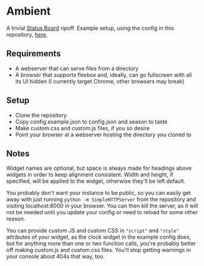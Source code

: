 # Ambient

A trivial [Status Board](http://www.panic.com/statusboard/) ripoff. Example
setup, using the config in this repository, [here](http://colons.co/ambient/).

## Requirements

- A webserver that can serve files from a directory
- A browser that supports flexbox and, ideally, can go fullscreen with all its
  UI hidden (I currently target Chrome, other browsers may break)

## Setup

- Clone the repository
- Copy config.example.json to config.json and season to taste
- Make custom.css and custom.js files, if you so desire
- Point your browser at a webserver hosting the directory you cloned to

## Notes

Widget names are optional, but space is always made for headings above widgets
in order to keep alignment consistent. Width and height, if specified, will be
applied to the widget, otherwise they'll be left default.

You probably don't want your instance to be public, so you can easily get away
with just running `python -m SimpleHTTPServer` from the repository and visiting
localhost:8000 in your browser. You can then kill the server, as it will not be
needed until you update your config or need to reload for some other reason.

You can provide custom JS and custom CSS in `"script"` and `"style"` attributes
of your widget, as the clock widget in the example config does, but for
anything more than one or two function calls, you're probably better off making
custom.js and custom.css files. You'll stop getting warnings in your console
about 404s that way, too.
